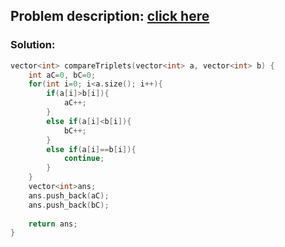 ## Problem description:  [click here](https://www.hackerrank.com/challenges/compare-the-triplets/problem)

### Solution:

```cpp
vector<int> compareTriplets(vector<int> a, vector<int> b) {
    int aC=0, bC=0;
    for(int i=0; i<a.size(); i++){
        if(a[i]>b[i]){
            aC++;
        }
        else if(a[i]<b[i]){
            bC++;
        }
        else if(a[i]==b[i]){
            continue;
        }
    }
    vector<int>ans;
    ans.push_back(aC);
    ans.push_back(bC);
    
    return ans;
}
```
